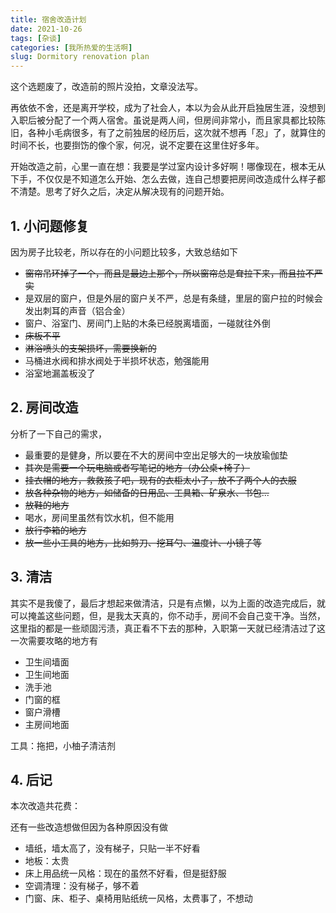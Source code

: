 ```yaml
---
title: 宿舍改造计划
date: 2021-10-26
tags: [杂谈]
categories: [我所热爱的生活啊]
slug: Dormitory renovation plan
---
```


这个选题废了，改造前的照片没拍，文章没法写。

再依依不舍，还是离开学校，成为了社会人，本以为会从此开启独居生涯，没想到入职后被分配了一个两人宿舍。虽说是两人间，但房间非常小，而且家具都比较陈旧，各种小毛病很多，有了之前独居的经历后，这次就不想再「忍」了，就算住的时间不长，也要捯饬的像个家，何况，说不定要在这里住好多年。

<!--more-->

开始改造之前，心里一直在想：我要是学过室内设计多好啊！哪像现在，根本无从下手，不仅仅是不知道怎么开始、怎么去做，连自己想要把房间改造成什么样子都不清楚。思考了好久之后，决定从解决现有的问题开始。

## 1. 小问题修复

因为房子比较老，所以存在的小问题比较多，大致总结如下

- ~~窗帘吊环掉了一个，而且是最边上那个，所以窗帘总是耷拉下来，而且拉不严实~~
- 是双层的窗户，但是外层的窗户关不严，总是有条缝，里层的窗户拉的时候会发出刺耳的声音（铝合金）
- 窗户、浴室门、房间门上贴的木条已经脱离墙面，一碰就往外倒
- ~~床板不平~~
- ~~淋浴喷头的支架损坏，需要换新的~~
- 马桶进水阀和排水阀处于半损坏状态，勉强能用
- 浴室地漏盖板没了

## 2. 房间改造

分析了一下自己的需求，

- 最重要的是健身，所以要在不大的房间中空出足够大的一块放瑜伽垫
- ~~其次是需要一个玩电脑或者写笔记的地方（办公桌+椅子）~~
- ~~挂衣帽的地方，救救孩子吧，现有的衣柜太小了，放不了两个人的衣服~~
- ~~放各种杂物的地方，如储备的日用品、工具箱、矿泉水、书包...~~
- ~~放鞋的地方~~
- 喝水，房间里虽然有饮水机，但不能用
- ~~放行李箱的地方~~
- ~~放一些小工具的地方，比如剪刀、挖耳勺、温度计、小镜子等~~

## 3. 清洁

其实不是我傻了，最后才想起来做清洁，只是有点懒，以为上面的改造完成后，就可以掩盖这些问题，但，是我太天真的，你不动手，房间不会自己变干净。当然，这里指的都是一些顽固污渍，真正看不下去的那种，入职第一天就已经清洁过了这一次需要攻略的地方有

- 卫生间墙面
- 卫生间地面
- 洗手池
- 门窗的框
- 窗户滑槽
- 主房间地面

工具：拖把，小柚子清洁剂

## 4. 后记

本次改造共花费：

还有一些改造想做但因为各种原因没有做

- 墙纸，墙太高了，没有梯子，只贴一半不好看
- 地板：太贵
- 床上用品统一风格：现在的虽然不好看，但是挺舒服
- 空调清理：没有梯子，够不着
- 门窗、床、柜子、桌椅用贴纸统一风格，太费事了，不想动